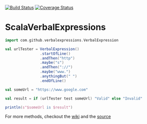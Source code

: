 [![Build Status](https://travis-ci.org/pathikrit/ScalaVerbalExpressions.png?branch=master)](http://travis-ci.org/pathikrit/ScalaVerbalExpressions) [![Coverage Status](https://coveralls.io/repos/pathikrit/ScalaVerbalExpressions/badge.png)](https://coveralls.io/r/pathikrit/ScalaVerbalExpressions)

ScalaVerbalExpressions
=====================

```scala
import com.github.verbalexpressions.VerbalExpression

val urlTester = VerbalExpression()
                .startOfLine()
                .andThen("http")
                .maybe("s")
                .andThen("://")
                .maybe("www.")
                .anythingBut(" ")
                .endOfLine()

val someUrl = "https://www.google.com"

val result = if (urlTester test someUrl) "Valid" else "Invalid"

println(s"$someUrl is $result")
```  

For more methods, checkout the [wiki](https://github.com/VerbalExpressions/JSVerbalExpressions/wiki) and the [source](src/main/scala/com/github/verbalexpressions/VerbalExpressions.scala)

